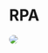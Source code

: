 # RPA

<img src="https://img.shields.io/badge/uipath-FA4616?style=for-the-badge&logo=UiPath&logoColor=white" style="border-radius:10px">
